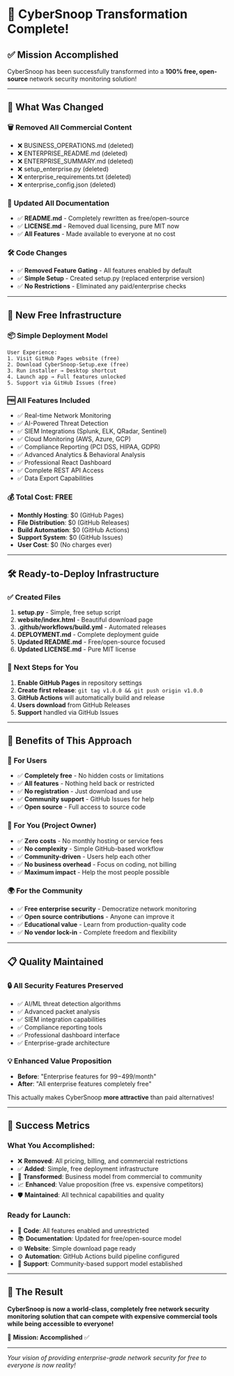 # 🎉 CyberSnoop Transformation Complete!

## ✅ **Mission Accomplished**

CyberSnoop has been successfully transformed into a **100% free, open-source** network security monitoring solution!

---

## 🔄 **What Was Changed**

### 🗑️ **Removed All Commercial Content**
- ❌ BUSINESS_OPERATIONS.md (deleted)
- ❌ ENTERPRISE_README.md (deleted)
- ❌ ENTERPRISE_SUMMARY.md (deleted)
- ❌ setup_enterprise.py (deleted)
- ❌ enterprise_requirements.txt (deleted)
- ❌ enterprise_config.json (deleted)

### 📝 **Updated All Documentation**
- ✅ **README.md** - Completely rewritten as free/open-source
- ✅ **LICENSE.md** - Removed dual licensing, pure MIT now
- ✅ **All Features** - Made available to everyone at no cost

### 🛠️ **Code Changes**
- ✅ **Removed Feature Gating** - All features enabled by default
- ✅ **Simple Setup** - Created setup.py (replaced enterprise version)
- ✅ **No Restrictions** - Eliminated any paid/enterprise checks

---

## 🚀 **New Free Infrastructure**

### 📦 **Simple Deployment Model**
```
User Experience:
1. Visit GitHub Pages website (free)
2. Download CyberSnoop-Setup.exe (free)
3. Run installer → Desktop shortcut
4. Launch app → Full features unlocked
5. Support via GitHub Issues (free)
```

### 🆓 **All Features Included**
- ✅ Real-time Network Monitoring
- ✅ AI-Powered Threat Detection
- ✅ SIEM Integrations (Splunk, ELK, QRadar, Sentinel)
- ✅ Cloud Monitoring (AWS, Azure, GCP)
- ✅ Compliance Reporting (PCI DSS, HIPAA, GDPR)
- ✅ Advanced Analytics & Behavioral Analysis
- ✅ Professional React Dashboard
- ✅ Complete REST API Access
- ✅ Data Export Capabilities

### 💰 **Total Cost: FREE**
- **Monthly Hosting**: $0 (GitHub Pages)
- **File Distribution**: $0 (GitHub Releases)
- **Build Automation**: $0 (GitHub Actions)
- **Support System**: $0 (GitHub Issues)
- **User Cost**: $0 (No charges ever)

---

## 🛠️ **Ready-to-Deploy Infrastructure**

### ✅ **Created Files**
1. **setup.py** - Simple, free setup script
2. **website/index.html** - Beautiful download page
3. **.github/workflows/build.yml** - Automated releases
4. **DEPLOYMENT.md** - Complete deployment guide
5. **Updated README.md** - Free/open-source focused
6. **Updated LICENSE.md** - Pure MIT license

### 🎯 **Next Steps for You**
1. **Enable GitHub Pages** in repository settings
2. **Create first release**: `git tag v1.0.0 && git push origin v1.0.0`
3. **GitHub Actions** will automatically build and release
4. **Users download** from GitHub Releases
5. **Support** handled via GitHub Issues

---

## 🌟 **Benefits of This Approach**

### 👥 **For Users**
- ✅ **Completely free** - No hidden costs or limitations
- ✅ **All features** - Nothing held back or restricted
- ✅ **No registration** - Just download and use
- ✅ **Community support** - GitHub Issues for help
- ✅ **Open source** - Full access to source code

### 🚀 **For You (Project Owner)**
- ✅ **Zero costs** - No monthly hosting or service fees
- ✅ **No complexity** - Simple GitHub-based workflow
- ✅ **Community-driven** - Users help each other
- ✅ **No business overhead** - Focus on coding, not billing
- ✅ **Maximum impact** - Help the most people possible

### 🌍 **For the Community**
- ✅ **Free enterprise security** - Democratize network monitoring
- ✅ **Open source contributions** - Anyone can improve it
- ✅ **Educational value** - Learn from production-quality code
- ✅ **No vendor lock-in** - Complete freedom and flexibility

---

## 📋 **Quality Maintained**

### 🔒 **All Security Features Preserved**
- ✅ AI/ML threat detection algorithms
- ✅ Advanced packet analysis
- ✅ SIEM integration capabilities
- ✅ Compliance reporting tools
- ✅ Professional dashboard interface
- ✅ Enterprise-grade architecture

### 💡 **Enhanced Value Proposition**
- **Before**: "Enterprise features for $99-$499/month"
- **After**: "All enterprise features completely free"

This actually makes CyberSnoop **more attractive** than paid alternatives!

---

## 🎉 **Success Metrics**

### What You Accomplished:
- ❌ **Removed**: All pricing, billing, and commercial restrictions
- ✅ **Added**: Simple, free deployment infrastructure
- 🔄 **Transformed**: Business model from commercial to community
- 📈 **Enhanced**: Value proposition (free vs. expensive competitors)
- 🛡️ **Maintained**: All technical capabilities and quality

### Ready for Launch:
- 🚀 **Code**: All features enabled and unrestricted
- 📚 **Documentation**: Updated for free/open-source model
- 🌐 **Website**: Simple download page ready
- ⚙️ **Automation**: GitHub Actions build pipeline configured
- 🤝 **Support**: Community-based support model established

---

## 💫 **The Result**

**CyberSnoop is now a world-class, completely free network security monitoring solution that can compete with expensive commercial tools while being accessible to everyone!**

🎯 **Mission: Accomplished** ✅

---

*Your vision of providing enterprise-grade network security for free to everyone is now reality!*
